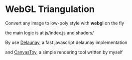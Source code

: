# WebGL Triangulation

Convert any image to low-poly style with **webgl** on the fly

the main logic is at js/index.js and shaders/

By use [Delaunay](https://github.com/ironwallaby/delaunay), a fast javascript delaunay implementation

and [CanvasToy](https://github.com/Danielhu229/CanvasToy), a simple rendering tool written by myself
